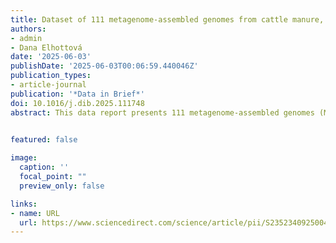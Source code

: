 ```yaml
---
title: Dataset of 111 metagenome-assembled genomes from cattle manure, soil and manured soil samples
authors:
- admin
- Dana Elhottová
date: '2025-06-03'
publishDate: '2025-06-03T00:06:59.440046Z'
publication_types:
- article-journal
publication: '*Data in Brief*'
doi: 10.1016/j.dib.2025.111748
abstract: This data report presents 111 metagenome-assembled genomes (MAGs) reconstructed from manure, soil and manured soil samples from microcosms after enriching for non-fermenting Gram-negative bacteria (NFGNB). Two independent microcosm experiments were conducted to investigate the spread of NFGNB from the fresh manure of dairy cows under antibiotic prophylaxis to the pasture soil of two organic farms. After sampling the microcosms on days 2, 14 and 28, the manure and soil samples were plated in duplicate on CHROMagar Acinetobacter medium for NFGNB enrichment and incubated at 28°C for 24 hours. DNA was extracted from the cultures and sequenced using the Illumina NovaSeq 6000 platform with 150-bp paired-end reads. Reads were assembled with metaSPAdes both individually and by co-assembly. MAGs were reconstructed using MetaBAT, MaxBin, SemiBin2, COMEbin, and AVAMB, and then de-replicated at >95% ANI (pairwise comparisons) using dRep. A total of 111 MAGs of at least medium quality (MIMAG standard) were obtained. These included 10 high-quality MAGs (>90% completeness, <5% contamination, rRNA genes and tRNA for at least 18 amino acids), 47 putative high-quality MAGs (>90% completeness, <5% contamination) and 54 medium-quality MAGs (>50% completeness, <10% contamination). The FASTA files of the MAGs as well as their taxonomic identifications, completeness and contamination, origin, genomic statistics and rRNA sequences are publicly available in a Zenodo dataset and the genomes in the NCBI database. The majority of MAGs (99) were assigned to Pseudomonadota, mainly Pseudomonas (28 MAGs), Stenotrophomonas (20 MAGs) and Acinetobacter (18 MAGs), while the remaining 12 MAGs belonged to Bacteroidota. Most MAGs (44) were of manure origin, followed by manured soil (38 MAGs) and soil (29 MAGs). High-quality MAGs were predominantly obtained from manure (6 high-quality, 21 putative high-quality), compared to manured soil (3 high-quality, 12 putative high-quality) and soil (1 high-quality, 14 putative high-quality). By providing their MAGs, this dataset offers a valuable resource for researchers investigating the genomic characteristics associated with the survival, environmental dispersal and ecological role of potentially hazardous NFGNB species in soil, particularly following the application of antibiotic-treated animal manure, and for comparative genomics studies in related environments.
  

featured: false

image:
  caption: ''
  focal_point: ""
  preview_only: false

links:
- name: URL
  url: https://www.sciencedirect.com/science/article/pii/S2352340925004755
---
```

